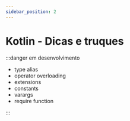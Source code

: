 ```yaml
---
sidebar_position: 2
---
```


# Kotlin - Dicas e truques


:::danger em desenvolvimento

- type alias
- operator overloading
- extensions
- constants
- varargs
- require function

:::